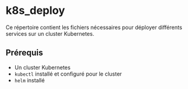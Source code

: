 # k8s_deploy

Ce répertoire contient les fichiers nécessaires pour déployer différents services sur un cluster Kubernetes.

## Prérequis

- Un cluster Kubernetes
- `kubectl` installé et configuré pour le cluster
- `helm` installé
